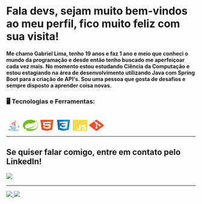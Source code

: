 # Fala devs, sejam muito bem-vindos ao meu perfil, fico muito feliz com sua visita!

#### Me chamo Gabriel Lima, tenho 19 anos e faz 1 ano e meio que conheci o mundo da programação e desde então tenho buscado me aperfeiçoar cada vez mais. No momento estou estudando Ciência da Computação e estou estagiando na área de desenvolvimento utilizando Java com Spring Boot para a criação de API's. Sou uma pessoa que gosta de desafios e sempre disposto a aprender coisa novas.

### 🖥️ Tecnologias e Ferramentas: 

<div style="display: inline_block"> <br>
  <img align="center" alt="Gabriel-Java" height="30" width="40" src="https://raw.githubusercontent.com/devicons/devicon/1119b9f84c0290e0f0b38982099a2bd027a48bf1/icons/java/java-original.svg">
  <img align="center" alt="Gabriel-Spring-Boot" height="30" width="40" src="https://raw.githubusercontent.com/devicons/devicon/1119b9f84c0290e0f0b38982099a2bd027a48bf1/icons/spring/spring-original.svg">
  <img align="center" alt="Gabriel-HTML" height="30" width="40" src="https://raw.githubusercontent.com/devicons/devicon/master/icons/html5/html5-original.svg">
  <img align="center" alt="Gabriel-CSS" height="30" width="40" src="https://raw.githubusercontent.com/devicons/devicon/master/icons/css3/css3-original.svg">
  <img align="center" alt="Gabriel-Js" height="30" width="40" src="https://raw.githubusercontent.com/devicons/devicon/master/icons/javascript/javascript-plain.svg">
  <img align="center" alt="Gabriel-Git" height="30" width="40" src="https://raw.githubusercontent.com/devicons/devicon/master/icons/git/git-plain.svg">
</div>

---

## Se quiser falar comigo, entre em contato pelo LinkedIn!

<div> 
  <a href="https://www.linkedin.com/in/gabrielimacouto/" target="_blank"><img src="https://img.shields.io/badge/-LinkedIn-%230077B5?style=for-the-badge&logo=linkedin&logoColor=white" target="_blank">   </a> 
</div>

---

<div>
  <a href="https://github.com/GabrieLima12">
  <img height="180em" src="https://github-readme-stats.vercel.app/api?username=GabrieLima12&show_icons=true&theme=tokyonight&include_all_commits=true&count_private=true"/>
  <img height="180em" src="https://github-readme-stats.vercel.app/api/top-langs/?username=GabrieLima12&layout=compact&langs_count=7&theme=tokyonight"/>
</div>
